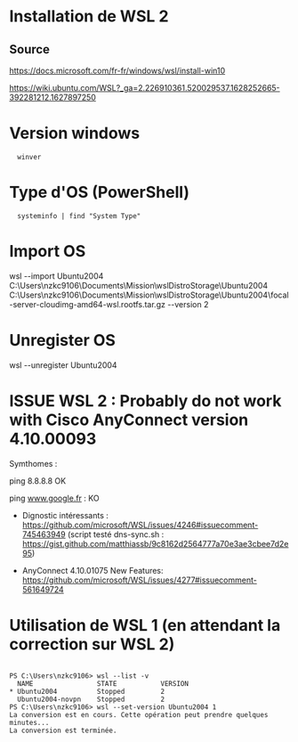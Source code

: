 
# Installation de WSL 2
## Source
https://docs.microsoft.com/fr-fr/windows/wsl/install-win10

https://wiki.ubuntu.com/WSL?_ga=2.226910361.520029537.1628252665-392281212.1627897250

# Version windows
```Shell
  winver
```

# Type d'OS (PowerShell)
```Shell
  systeminfo | find "System Type"
```

# Import OS
wsl --import Ubuntu2004 C:\Users\nzkc9106\Documents\Mission\wslDistroStorage\Ubuntu2004 C:\Users\nzkc9106\Documents\Mission\wslDistroStorage\Ubuntu2004\focal-server-cloudimg-amd64-wsl.rootfs.tar.gz --version 2

# Unregister OS
wsl --unregister Ubuntu2004

# ISSUE WSL 2 : Probably do not work with Cisco AnyConnect version 4.10.00093
Symthomes : 

ping 8.8.8.8 OK

ping www.google.fr : KO

- Dignostic intéressants : https://github.com/microsoft/WSL/issues/4246#issuecomment-745463949 (script testé dns-sync.sh : https://gist.github.com/matthiassb/9c8162d2564777a70e3ae3cbee7d2e95)

- AnyConnect 4.10.01075 New Features: https://github.com/microsoft/WSL/issues/4277#issuecomment-561649724


# Utilisation de WSL 1 (en attendant la correction sur WSL 2)
```Shell
  
PS C:\Users\nzkc9106> wsl --list -v
  NAME                STATE           VERSION
* Ubuntu2004          Stopped         2
  Ubuntu2004-novpn    Stopped         2
PS C:\Users\nzkc9106> wsl --set-version Ubuntu2004 1
La conversion est en cours. Cette opération peut prendre quelques minutes...
La conversion est terminée.

```
